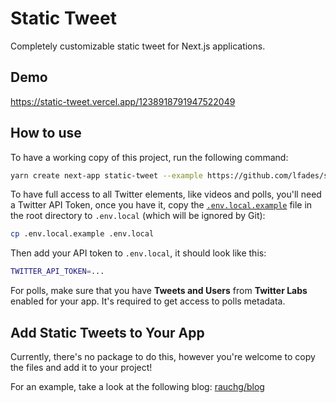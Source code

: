 # Static Tweet

Completely customizable static tweet for Next.js applications.

## Demo

https://static-tweet.vercel.app/1238918791947522049

## How to use

To have a working copy of this project, run the following command:

```bash
yarn create next-app static-tweet --example https://github.com/lfades/static-tweet/tree/master
```

To have full access to all Twitter elements, like videos and polls, you'll need a Twitter API Token, once you have it, copy the [`.env.local.example`](.env.local.example) file in the root directory to `.env.local` (which will be ignored by Git):

```bash
cp .env.local.example .env.local
```

Then add your API token to `.env.local`, it should look like this:

```bash
TWITTER_API_TOKEN=...
```

For polls, make sure that you have **Tweets and Users** from **Twitter Labs** enabled for your app. It's required to get access to polls metadata.

## Add Static Tweets to Your App

Currently, there's no package to do this, however you're welcome to copy the files and add it to your project!

For an example, take a look at the following blog: [rauchg/blog](https://github.com/rauchg/blog/blob/master/pages/2020/2019-in-review.js)
